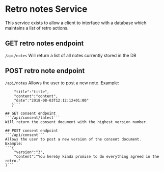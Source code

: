 # Retro notes Service
This service exists to allow a client to interface with a database which maintains a list of retro actions.

## GET retro notes endpoint
```/api/notes```
Will return a list of all notes currently stored in the DB

## POST retro note endpoint
```/api/notes```
Allows the user to post a new note.
Example:
```{
   	"title":"title",
   	"content":"content",
   	"date":"2018-08-03T12:12:12+01:00"
   }```

## GET consent endpoint
```/api/consent/latest```  
Will return the consent document with the highest version number.

## POST consent endpoint
```/api/consent```
Allows the user to post a new version of the consent document.
Example:
```{
	"version":"3",
	"content":"You hereby kinda promise to do everything agreed in the retro."
}```
